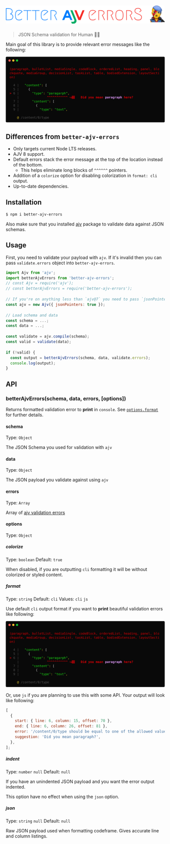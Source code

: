 <h1 align="center">
  <img width="570" src="media/logo.png" alt="better-ajv-errors">
  <br>
</h1>

> JSON Schema validation for Human 👨‍🎤

Main goal of this library is to provide relevant error messages like the following:

<p align="center">
  <img src="media/screenshot.svg">
</p>

## Differences from `better-ajv-errors`

- Only targets current Node LTS releases.
- AJV 8 support.
- Default errors stack the error message at the top of the location instead of the bottom.
  - This helps eliminate long blocks of `^^^^^^` pointers.
- Addition of a `colorize` option for disabling colorization in `format: cli` output.
- Up-to-date dependencies.

## Installation

```bash
$ npm i better-ajv-errors
```

Also make sure that you installed [ajv](https://www.npmjs.com/package/ajv) package to validate data against JSON schemas.

## Usage

First, you need to validate your payload with `ajv`. If it's invalid then you can pass `validate.errors` object into `better-ajv-errors`.

```js
import Ajv from 'ajv';
import betterAjvErrors from 'better-ajv-errors';
// const Ajv = require('ajv');
// const betterAjvErrors = require('better-ajv-errors');

// If you're on anything less than `ajv@7` you need to pass `jsonPointers: true`
const ajv = new Ajv({ jsonPointers: true });

// Load schema and data
const schema = ...;
const data = ...;

const validate = ajv.compile(schema);
const valid = validate(data);

if (!valid) {
  const output = betterAjvErrors(schema, data, validate.errors);
  console.log(output);
}
```

## API

### betterAjvErrors(schema, data, errors, [options])

Returns formatted validation error to **print** in `console`. See [`options.format`](#format) for further details.

#### schema

Type: `Object`

The JSON Schema you used for validation with `ajv`

#### data

Type: `Object`

The JSON payload you validate against using `ajv`

#### errors

Type: `Array`

Array of [ajv validation errors](https://github.com/epoberezkin/ajv#validation-errors)

#### options

Type: `Object`

##### colorize

Type: `boolean`
Default: `true`

When disabled, if you are outputting `cli` formatting it will be without colorized or styled content.

##### format

Type: `string`
Default: `cli`
Values: `cli` `js`

Use default `cli` output format if you want to **print** beautiful validation errors like following:

<img width="620" src="media/screenshot.svg">

Or, use `js` if you are planning to use this with some API. Your output will look like following:

```javascript
[
  {
    start: { line: 6, column: 15, offset: 70 },
    end: { line: 6, column: 26, offset: 81 },
    error: '/content/0/type should be equal to one of the allowed values: panel, paragraph, ...',
    suggestion: 'Did you mean paragraph?',
  },
];
```

##### indent

Type: `number` `null`
Default: `null`

If you have an unindented JSON payload and you want the error output indented.

This option have no effect when using the `json` option.

##### json

Type: `string` `null`
Default: `null`

Raw JSON payload used when formatting codeframe.
Gives accurate line and column listings.
